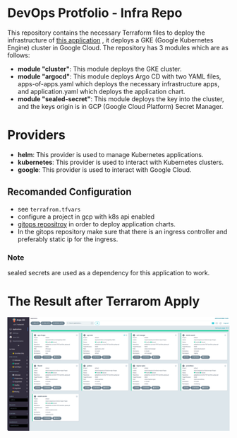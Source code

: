# DevOps Protfolio - Infra Repo

This repository contains the necessary Terraform files to deploy the infrastructure of [this application](https://github.com/elior7557/protfolio-DevOps-application.git) , it deploys a GKE (Google Kubernetes Engine) cluster in Google Cloud. The repository has 3 modules which are as follows:

 * **module "cluster"**: This module deploys the GKE cluster.
 * **module "argocd"**: This module deploys Argo CD with two YAML files, apps-of-apps.yaml which deploys the necessary infrastructure apps, and application.yaml which deploys the application chart.
 * **module "sealed-secret"**: This module deploys the key into the cluster, and the keys origin is in GCP (Google Cloud Platform) Secret Manager.

# Providers
 * **helm**: This provider is used to manage Kubernetes applications.
 * **kubernetes**: This provider is used to interact with Kubernetes clusters.
 * **google**: This provider is used to interact with Google Cloud.

## Recomanded Configuration
- see `terrafrom.tfvars`
- configure a project in gcp with k8s api enabled
- [gitops repositroy](https://github.com/elior7557/protfolio_gitops.git) in order to deploy application charts.
- In the gitops repository make sure that there is an ingress controller and preferably static ip for the ingress.
  
### Note
sealed secrets are used as a dependency for this application to work.


# The Result after Terrarom Apply

![argocd](./tf-apply.png)
